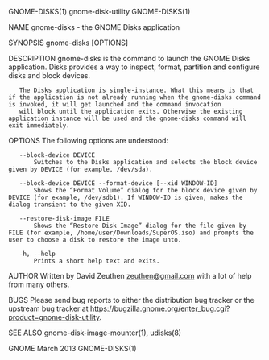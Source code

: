 GNOME-DISKS(1)                                                                                gnome-disk-utility                                                                               GNOME-DISKS(1)

NAME
       gnome-disks - the GNOME Disks application

SYNOPSIS
       gnome-disks [OPTIONS]

DESCRIPTION
       gnome-disks is the command to launch the GNOME Disks application. Disks provides a way to inspect, format, partition and configure disks and block devices.

       The Disks application is single-instance. What this means is that if the application is not already running when the gnome-disks command is invoked, it will get launched and the command invocation
       will block until the application exits. Otherwise the existing application instance will be used and the gnome-disks command will exit immediately.

OPTIONS
       The following options are understood:

       --block-device DEVICE
           Switches to the Disks application and selects the block device given by DEVICE (for example, /dev/sda).

       --block-device DEVICE --format-device [--xid WINDOW-ID]
           Shows the “Format Volume” dialog for the block device given by DEVICE (for example, /dev/sdb1). If WINDOW-ID is given, makes the dialog transient to the given XID.

       --restore-disk-image FILE
           Shows the “Restore Disk Image” dialog for the file given by FILE (for example, /home/user/Downloads/SuperOS.iso) and prompts the user to choose a disk to restore the image unto.

       -h, --help
           Prints a short help text and exits.

AUTHOR
       Written by David Zeuthen <zeuthen@gmail.com> with a lot of help from many others.

BUGS
       Please send bug reports to either the distribution bug tracker or the upstream bug tracker at https://bugzilla.gnome.org/enter_bug.cgi?product=gnome-disk-utility.

SEE ALSO
       gnome-disk-image-mounter(1), udisks(8)

GNOME                                                                                             March 2013                                                                                   GNOME-DISKS(1)
